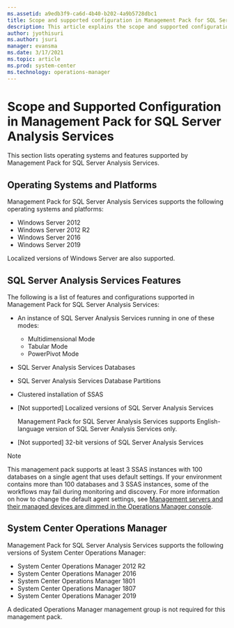 ```yaml
---
ms.assetid: a9edb3f9-ca6d-4b40-b202-4a9b5728dbc1
title: Scope and supported configuration in Management Pack for SQL Server Analysis Services
description: This article explains the scope and supported configuration for Management Pack for SQL Server Analysis Services
author: jyothisuri
ms.author: jsuri
manager: evansma
ms.date: 3/17/2021
ms.topic: article
ms.prod: system-center
ms.technology: operations-manager
---
```


# Scope and Supported Configuration in Management Pack for SQL Server Analysis Services

This section lists operating systems and features supported by Management Pack for SQL Server Analysis Services.

## Operating Systems and Platforms

Management Pack for SQL Server Analysis Services supports the following operating systems and platforms:

- Windows Server 2012
- Windows Server 2012 R2
- Windows Server 2016
- Windows Server 2019

Localized versions of Windows Server are also supported.

## SQL Server Analysis Services Features

The following is a list of features and configurations supported in Management Pack for SQL Server Analysis Services:

- An instance of SQL Server Analysis Services running in one of these modes:
  - Multidimensional Mode
  - Tabular Mode
  - PowerPivot Mode

- SQL Server Analysis Services Databases

- SQL Server Analysis Services Database Partitions

- Clustered installation of SSAS

- [Not supported] Localized versions of SQL Server Analysis Services

  Management Pack for SQL Server Analysis Services supports English-language version of SQL Server Analysis Services only.

- [Not supported] 32-bit versions of SQL Server Analysis Services

>[!NOTE]
>This management pack supports at least 3 SSAS instances with 100 databases on a single agent that uses default settings. If your environment contains more than 100 databases and 3 SSAS instances, some of the workflows may fail during monitoring and discovery. For more information on how to change the default agent settings, see [Management servers and their managed devices are dimmed in the Operations Manager console](/troubleshoot/system-center/scom/management-servers-devices-dimmed).

## System Center Operations Manager

Management Pack for SQL Server Analysis Services supports the following versions of System Center Operations Manager:

- System Center Operations Manager 2012 R2
- System Center Operations Manager 2016
- System Center Operations Manager 1801
- System Center Operations Manager 1807
- System Center Operations Manager 2019

A dedicated Operations Manager management group is not required for this management pack.